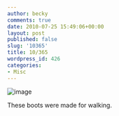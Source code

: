 ```yaml
---
author: becky
comments: true
date: 2010-07-25 15:49:06+00:00
layout: post
published: false
slug: '10365'
title: 10/365
wordpress_id: 426
categories:
- Misc
---
```


![image](http://beta.beckyjenson.com/wp-content/uploads/2010/07/wpid-2010-07-25-08.46.28.jpg)




These boots were made for walking.

  





